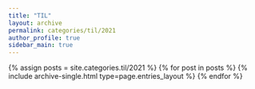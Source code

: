 ```yaml
---
title: "TIL"
layout: archive
permalink: categories/til/2021
author_profile: true
sidebar_main: true
---
```



{% assign posts = site.categories.til/2021 %}
{% for post in posts %} {% include archive-single.html type=page.entries_layout %} {% endfor %}